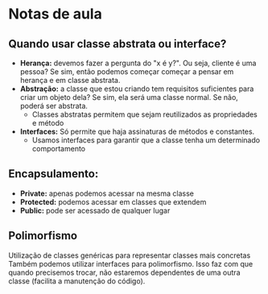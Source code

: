 # Notas de aula

## Quando usar classe abstrata ou interface?
- **Herança:** devemos fazer a pergunta do "x é y?". Ou seja, cliente é uma pessoa? Se sim, então podemos começar começar a pensar em herança e em classe abstrata.
- **Abstração:** a classe que estou criando tem requisitos suficientes para criar um objeto dela? Se sim, ela será uma classe normal. Se não, poderá ser abstrata.
    - Classes abstratas permitem que sejam reutilizados as propriedades e método
- **Interfaces:** Só permite que haja assinaturas de métodos e constantes.
    - Usamos interfaces para garantir que a classe tenha um determinado comportamento

## Encapsulamento:

- **Private:** apenas podemos acessar na mesma classe
- **Protected:** podemos acessar em classes que extendem
- **Public:** pode ser acessado de qualquer lugar

## Polimorfismo
Utilização de classes genéricas para representar classes mais concretas
Também podemos utilizar interfaces para polimorfismo. Isso faz com que quando precisemos trocar, não estaremos dependentes de uma outra classe (facilita a manutenção do código).
